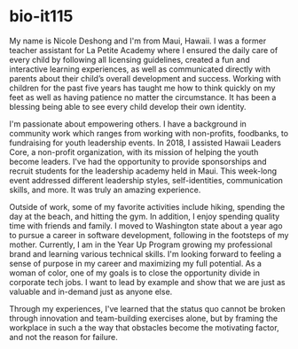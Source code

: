 # bio-it115



My name is Nicole Deshong and I'm from Maui, Hawaii. I was a former teacher assistant for La Petite Academy where I ensured the daily care of every child by following all licensing guidelines, created a fun and interactive learning experiences, as well as communicated directly with parents about their child’s overall development and success. Working with children for the past five years has taught me how to think quickly on my feet as well as having patience no matter the circumstance. It has been a blessing being able to see every child develop their own identity. 


I'm passionate about empowering others. I have a background in community work which ranges from working with non-profits, foodbanks, to fundraising for youth leadership events. In 2018, I assisted Hawaii Leaders Core, a non-profit organization, with its mission of helping the youth become leaders. I've had the opportunity to provide sponsorships and recruit students for the leadership academy held in Maui. This week-long event addressed different leadership styles, self-identities, communication skills, and more. It was truly an amazing experience. 

Outside of work, some of my favorite activities include hiking, spending the day at the beach, and hitting the gym. In addition, I enjoy spending quality time with friends and family. I moved to Washington state about a year ago to pursue a career in software development, following in the footsteps of my mother. Currently, I am in the Year Up Program growing my professional brand and learning various technical skills. I'm looking forward to feeling a sense of purpose in my career and maximizing my full potential. As a woman of color, one of my goals is to close the opportunity divide in corporate tech jobs. I want to lead by example and show that we are just as valuable and in-demand just as anyone else. 


Through my experiences, I've learned that the status quo cannot be broken through innovation and team-building exercises alone, but by framing the workplace in such a 
the way that obstacles become the motivating factor, and not the reason for failure. 
